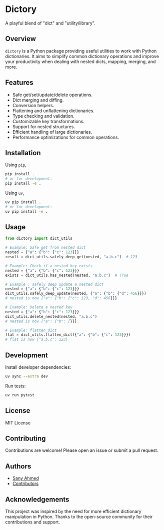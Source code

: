 # Dictory

A playful blend of "dict" and "utility/library".

## Overview

`dictory` is a Python package providing useful utilities to work with Python dictionaries. It aims to simplify common dictionary operations and improve your productivity when dealing with nested dicts, mapping, merging, and more.

## Features

<!-- - Utilities for nested dictionary manipulation -->
- Safe get/set/update/delete operations.
- Dict merging and diffing.
- Conversion helpers.
- Flattening and unflattening dictionaries.
- Type checking and validation.
- Customizable key transformations.
- Support for nested structures.
- Efficient handling of large dictionaries.
- Performance optimizations for common operations.

## Installation

Using `pip`,

```bash
pip install .
# or for development:
pip install -e .
```

Using `uv`,

```bash
uv pip install .
# or for development:
uv pip install -e .
```


## Usage

```python
from dictory import dict_utils

# Example: Safe get from nested dict
nested = {"a": {"b": {"c": 123}}}
result = dict_utils.safely_deep_get(nested, "a.b.c")  # 123

# Example: Check if a nested key exists
nested = {"a": {"b": {"c": 123}}}
exists = dict_utils.has_nested(nested, "a.b.c")  # True

# Example : safely deep update a nested dict
nested = {"a": {"b": {"c": 123}}}
dict_utils.safely_deep_update(nested, {"a": {"b": {"d": 456}}})
# nested is now {"a": {"b": {"c": 123, "d": 456}}}

# Example: Delete a nested key
nested = {"a": {"b": {"c": 123}}}
dict_utils.delete_nested(nested, "a.b.c")
# nested is now {"a": {"b": {}}}

# Example: flatten_dict 
flat = dict_utils.flatten_dict({"a": {"b": {"c": 123}}})
# flat is now {"a.b.c": 123}        
```

## Development

Install developer dependencies:

```bash
uv sync --extra dev
```

Run tests:

```bash
uv run pytest
```

## License

MIT License

## Contributing
Contributions are welcome! Please open an issue or submit a pull request.

## Authors
- [Sany Ahmed](https://github.com/sany2k8)
- [Contributors](https://github.com/your-username/dictory/graphs/contributors)


## Acknowledgements
This project was inspired by the need for more efficient dictionary manipulation in Python. Thanks to the open-source community for their contributions and support.
